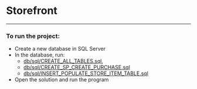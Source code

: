 # Storefront


***
### To run the project:
- Create a new database in SQL Server
- In the database, run:
    - [db/sql/CREATE_ALL_TABLES.sql](https://github.com/avrohom-schneierson/Storefront/blob/a2ad00de680819ed1041f5ca6096c08ee814db08/db/sql/CREATE_ALL_TABLES.sql),
    - [db/sql/CREATE_SP_CREATE_PURCHASE.sql](https://github.com/avrohom-schneierson/Storefront/blob/a2ad00de680819ed1041f5ca6096c08ee814db08/db/sql/CREATE_SP_CREATE_PURCHASE.sql)
    - [db/sql/INSERT_POPULATE_STORE_ITEM_TABLE.sql](https://github.com/avrohom-schneierson/Storefront/blob/a2ad00de680819ed1041f5ca6096c08ee814db08/db/sql/INSERT_POPULATE_STORE_ITEM_TABLE.sql)
- Open the solution and run the program
